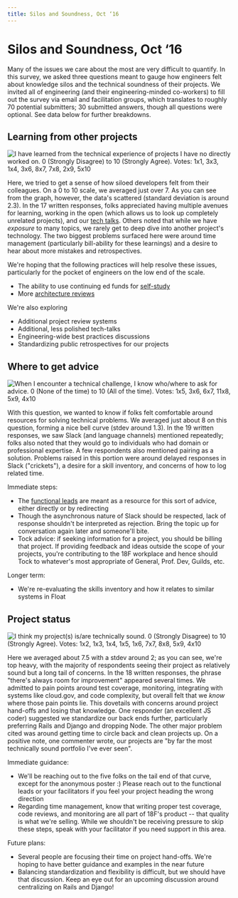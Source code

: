 ```yaml
---
title: Silos and Soundness, Oct ‘16
---
```

# Silos and Soundness, Oct ‘16

Many of the issues we care about the most are very difficult to quantify. In
this survey, we asked three questions meant to gauge how engineers felt about
knowledge silos and the technical soundness of their projects. We invited all
of engineering (and their engineering-minded co-workers) to fill out the
survey via email and facilitation groups, which translates to roughly 70
potential submitters; 30 submitted answers, though all questions were
optional. See data below for further breakdowns.

## Learning from other projects

![I have learned from the technical experience of projects I have no directly
worked on. 0 (Strongly Disagree) to 10 (Strongly Agree). Votes: 1x1, 3x3, 1x4,
3x6, 8x7, 7x8, 2x9, 5x10](question1.png)

Here, we tried to get a sense of how siloed developers felt from their
colleagues. On a 0 to 10 scale, we averaged just over 7. As you can see from
the graph, however, the data's scattered (standard deviation is around 2.3).
In the 17 written responses, folks appreciated having multiple avenues for
learning, working in the open (which allows us to look up completely unrelated
projects), and our [tech talks](https://github.com/18F/tech-talks). Others
noted that while we have _exposure_ to many topics, we rarely get to deep dive
into another project's technology. The two biggest problems surfaced here were
around time management (particularly bill-ability for these learnings) and a
desire to hear about more mistakes and retrospectives.

We're hoping that the following practices will help resolve these issues,
particularly for the pocket of engineers on the low end of the scale.

* The ability to use continuing ed funds for
  [self-study](https://handbook.18f.gov/professional-development-and-training/#self-directed-study-for-engineers)
* More [architecture reviews](/architecture_reviews)

We're also exploring

* Additional project review systems
* Additional, less polished tech-talks
* Engineering-wide best practices discussions
* Standardizing public retrospectives for our projects

## Where to get advice

![When I encounter a technical challenge, I know who/where to ask for advice.
0 (None of the time) to 10 (All of the time). Votes: 1x5, 3x6, 6x7, 11x8, 5x9,
4x10](question2.png)

With this question, we wanted to know if folks felt comfortable around
resources for solving technical problems. We averaged just about 8 on this
question, forming a nice bell curve (stdev around 1.3). In the 19 written
responses, we saw Slack (and language channels) mentioned repeatedly; folks
also noted that they would go to individuals who had domain or professional
expertise. A few respondents also mentioned pairing as a solution. Problems
raised in this portion were around delayed responses in Slack ("crickets"), a
desire for a skill inventory, and concerns of how to log related time.

Immediate steps:

* The [functional
  leads](https://handbook.18f.gov/engineering/#functional-leads) are meant as
  a resource for this sort of advice, either directly or by redirecting
* Though the asynchronous nature of Slack should be respected, lack of
  response shouldn't be interpreted as rejection. Bring the topic up for
  conversation again later and someone'll bite.
* Tock advice: if seeking information for a project, you should be billing
  that project. If providing feedback and ideas outside the scope of your
  projects, you're contributing to the 18F workplace and hence should Tock to
  whatever's most appropriate of General, Prof. Dev, Guilds, etc.

Longer term:

* We're re-evaluating the skills inventory and how it relates to similar
  systems in Float

## Project status

![I think my project(s) is/are technically sound. 0 (Strongly Disagree) to 10
(Strongly Agree). Votes: 1x2, 1x3, 1x4, 1x5, 1x6, 7x7, 8x8, 5x9,
4x10](question3.png)

Here we averaged about 7.5 with a stdev around 2; as you can see, we're top
heavy, with the majority of respondents seeing their project as relatively
sound but a long tail of concerns. In the 18 written responses, the phrase
"there's always room for improvement" appeared several times. We admitted to
pain points around test coverage, monitoring, integrating with systems like
cloud.gov, and code complexity, but overall felt that we _know_ where those
pain points lie. This dovetails with concerns around project hand-offs and
losing that knowledge. One responder (an excellent JS coder) suggested we
standardize our back ends further, particularly preferring Rails and Django
and dropping Node. The other major problem cited was around getting time to
circle back and clean projects up. On a positive note, one commenter wrote,
our projects are "by far the most technically sound portfolio I've ever seen".

Immediate guidance:

* We'll be reaching out to the five folks on the tail end of that curve,
  except for the anonymous poster :) Please reach out to the functional leads
  or your facilitators if you feel your project heading the wrong direction
* Regarding time management, know that writing proper test coverage,
  code reviews, and monitoring are all part of 18F's product -- that quality
  is what we're selling. While we shouldn't be receiving pressure to skip
  these steps, speak with your facilitator if you need support in this area.

Future plans:

* Several people are focusing their time on project hand-offs. We're hoping to
  have better guidance and examples in the near future
* Balancing standardization and flexibility is difficult, but we should have
  that discussion. Keep an eye out for an upcoming discussion around
  centralizing on Rails and Django!
